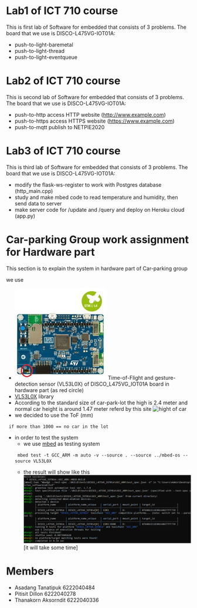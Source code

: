 # Lab1 of ICT 710 course  
This is first lab of Software for embedded that consists of 3 problems. The board that we use is DISCO-L475VG-IOT01A:
- push-to-light-baremetal
- push-to-light-thread
- push-to-light-eventqueue

# Lab2 of ICT 710 course  
This is second lab of Software for embedded that consists of 3 problems. The board that we use is DISCO-L475VG-IOT01A:
- push-to-http access HTTP website (http://www.example.com)
- push-to-https access HTTPS website (https://www.example.com)
- push-to-mqtt publish to NETPIE2020

# Lab3 of ICT 710 course 
This is third lab of Software for embedded that consists of 3 problems. The board that we use is DISCO-L475VG-IOT01A:
- modify the flask-ws-register to work with Postgres database (http_main.cpp)
- study and make mbed code to read temperature and humidity, then send data to server
- make server code for /update and /query and deploy on Heroku cloud (app.py)

# Car-parking Group work assignment for Hardware part
This section is to explain the system in hardware part of Car-parking group

we use 
- ![DISCO_L475VG_IOT01A](./image/DISCO_L475VG_IOT01A.jpg) Time-of-Flight and gesture-detection sensor (VL53L0X) of DISCO_L475VG_IOT01A board in hardware part (as red circle)
- [VL53L0X](https://os.mbed.com/teams/ST/code/VL53L0X/#e9269ff624ed) library 
- According to the standard size of car-park-lot the high is 2.4 meter and normal car height is around 1.47 meter referd by this site ![hight of car](https://3.bp.blogspot.com/-PGCxG6SMCxs/VgtPimM3dVI/AAAAAAAAC00/lYaVA7Xlj2A/s640/%25E0%25B8%25A3%25E0%25B8%25B0%25E0%25B8%2594%25E0%25B8%25B1%25E0%25B8%259A%25E0%25B8%2584%25E0%25B8%25A7%25E0%25B8%25B2%25E0%25B8%25A1%25E0%25B8%25AA%25E0%25B8%25B9%25E0%25B8%2587%25E0%25B8%2582%25E0%25B8%25AD%25E0%25B8%2587%25E0%25B8%259B%25E0%25B8%25A3%25E0%25B8%25B0%25E0%25B8%2595%25E0%25B8%25B9%25E0%25B8%2595%25E0%25B8%25B2%25E0%25B8%25A1%25E0%25B8%25A5%25E0%25B8%25B1%25E0%25B8%2581%25E0%25B8%25A9%25E0%25B8%2593%25E0%25B8%25B0%25E0%25B8%2581%25E0%25B8%25B2%25E0%25B8%25A3%25E0%25B9%2583%25E0%25B8%258A%25E0%25B9%2589%25E0%25B8%2587%25E0%25B8%25B2%25E0%25B8%2599%25E0%25B8%2595%25E0%25B9%2588%25E0%25B8%25B2%25E0%25B8%2587%25E0%25B9%2586.jpg) 
- we decided to use the ToF (mm) 
```
 if more than 1000 == no car in the lot
```
- in order to test the system 
    - we use [mbed](https://os.mbed.com/docs/mbed-os/v5.15/tools/testing.html) as testing system
    ```
     mbed test -t GCC_ARM -m auto -v --source . --source ../mbed-os --source VL53L0X
    ```
    - the result will show like this ![testing-result](./image/testing-result.png) [it will take some time]






# Members
- Asadang Tanatipuk     6222040484  
- Pitisit Dillon        6222040278  
- Thanakorn Aksorndit   6222040336  
